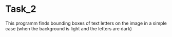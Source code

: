 # Task_2
This programm finds bounding boxes of text letters on the image in a simple case (when the background is light and the letters are dark)
